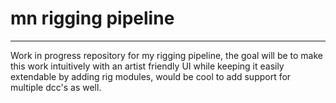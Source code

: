 # mn rigging pipeline
---
Work in progress repository for my rigging pipeline, the goal will be to make this work intuitively with an artist friendly UI while keeping it easily extendable by adding rig modules, would be cool to add support for multiple dcc's as well.
